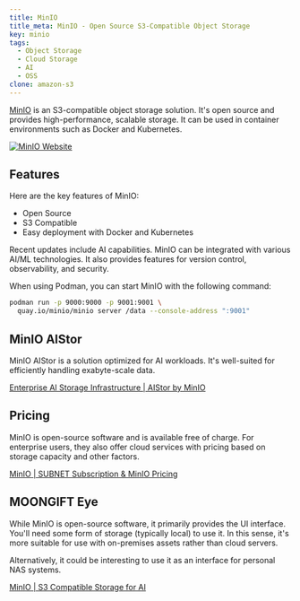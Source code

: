 ```yaml
---
title: MinIO
title_meta: MinIO - Open Source S3-Compatible Object Storage
key: minio
tags:
  - Object Storage
  - Cloud Storage
  - AI
  - OSS
clone: amazon-s3
---
```


[MinIO](https://min.io/) is an S3-compatible object storage solution. It's open source and provides high-performance, scalable storage. It can be used in container environments such as Docker and Kubernetes.

[![MinIO Website](/img/services/minio.jpg)](https://min.io/)

<!--more-->

## Features

Here are the key features of MinIO:

- Open Source
- S3 Compatible
- Easy deployment with Docker and Kubernetes

Recent updates include AI capabilities. MinIO can be integrated with various AI/ML technologies. It also provides features for version control, observability, and security.

When using Podman, you can start MinIO with the following command:

```bash
podman run -p 9000:9000 -p 9001:9001 \
  quay.io/minio/minio server /data --console-address ":9001"
```

## MinIO AIStor

MinIO AIStor is a solution optimized for AI workloads. It's well-suited for efficiently handling exabyte-scale data.

[Enterprise AI Storage Infrastructure | AIStor by MinIO](https://min.io/product/aistor-overview)

## Pricing

MinIO is open-source software and is available free of charge. For enterprise users, they also offer cloud services with pricing based on storage capacity and other factors.

[MinIO | SUBNET Subscription & MinIO Pricing](https://min.io/pricing)

## MOONGIFT Eye

While MinIO is open-source software, it primarily provides the UI interface. You'll need some form of storage (typically local) to use it. In this sense, it's more suitable for use with on-premises assets rather than cloud servers.

Alternatively, it could be interesting to use it as an interface for personal NAS systems.

[MinIO | S3 Compatible Storage for AI](https://min.io/)
